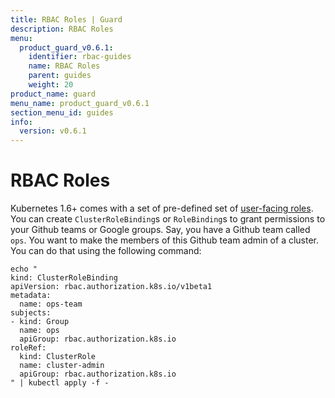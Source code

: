 ```yaml
---
title: RBAC Roles | Guard
description: RBAC Roles
menu:
  product_guard_v0.6.1:
    identifier: rbac-guides
    name: RBAC Roles
    parent: guides
    weight: 20
product_name: guard
menu_name: product_guard_v0.6.1
section_menu_id: guides
info:
  version: v0.6.1
---
```


# RBAC Roles

Kubernetes 1.6+ comes with a set of pre-defined set of [user-facing roles](https://kubernetes.io/docs/admin/authorization/rbac/#user-facing-roles). You can create `ClusterRoleBinding`s or `RoleBinding`s to grant permissions to your Github teams or Google groups. Say, you have a Github team called `ops`. You want to make the members of this Github team admin of a cluster. You can do that using the following command:

```console
echo "
kind: ClusterRoleBinding
apiVersion: rbac.authorization.k8s.io/v1beta1
metadata:
  name: ops-team
subjects:
- kind: Group
  name: ops
  apiGroup: rbac.authorization.k8s.io
roleRef:
  kind: ClusterRole
  name: cluster-admin
  apiGroup: rbac.authorization.k8s.io
" | kubectl apply -f -
```
